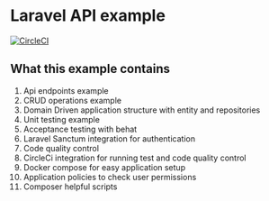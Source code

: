 # Laravel API example

[![CircleCI](https://circleci.com/gh/circleci/circleci-docs.svg?style=svg)](https://circleci.com/gh/circleci/circleci-docs)

## What this example contains

1. Api endpoints example
1. CRUD operations example
1. Domain Driven application structure with entity and repositories
1. Unit testing example
1. Acceptance testing with behat
1. Laravel Sanctum integration for authentication
1. Code quality control
1. CircleCi integration for running test and code quality control
1. Docker compose for easy application setup
1. Application policies to check user permissions
1. Composer helpful scripts
